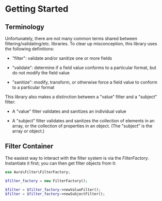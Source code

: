 # Getting Started

## Terminology

Unfortunately, there are not many common terms shared between filtering/validating/etc. libraries. To clear up misconception, this library uses the following definitions:

- "filter": validate and/or sanitize one or more fields

- "validate": determine if a field value conforms to a particular format, but do not modify the field value

- "sanitize": modify, transform, or otherwise force a field value to conform to a particular format

This library also makes a distinction between a "value" filter and a "subject" filter:

- A "value" filter validates and sanitizes an individual value

- A "subject" filter validates and sanitzes the collection of elements in an array, or the collection of properties in an object. (The "subject" is the array or object.)

## Filter Container

The easiest way to interact with the filter system is via the _FilterFactory_. Instantiate it first; you can then get filter objects from it:

```php
use Aura\Filter\FilterFactory;

$filter_factory = new FilterFactory();

$filter = $filter_factory->newValueFilter();
$filter = $filter_factory->newSubjectFilter();

```
